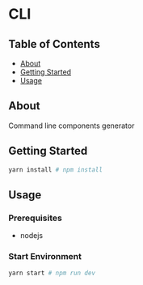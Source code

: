 # CLI

## Table of Contents

- [About](#about)
- [Getting Started](#getting_started)
- [Usage](#usage)

## About <a name = "about"></a>

Command line components generator

## Getting Started <a name = "getting_started"></a>

```bash
yarn install # npm install
```

## Usage <a name = "usage"></a>

### Prerequisites

- nodejs

### Start Environment

```bash
yarn start # npm run dev
```
